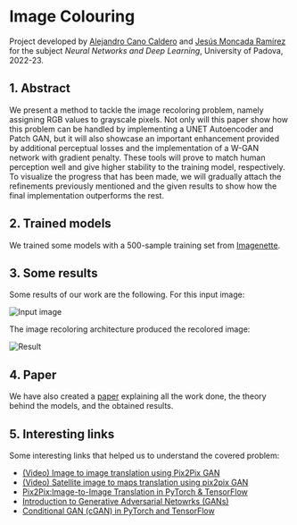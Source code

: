 # Image Colouring

Project developed by [Alejandro Cano Caldero](https://github.com/AlejandroCanoCaldero) and [Jesús Moncada Ramírez](https://github.com/jemonra) for the subject *Neural Networks and Deep Learning*, University of Padova, 2022-23.

## 1. Abstract

We present a method to tackle the image recoloring problem, namely assigning RGB values to grayscale pixels. Not only will this paper show how this problem can be handled by implementing a UNET Autoencoder and Patch GAN, but it will also showcase an important enhancement provided by additional perceptual losses and the implementation of a W-GAN network with gradient penalty. These tools will prove to match human perception well and give higher stability to the training model, respectively. To visualize the progress that has been made, we will gradually attach the refinements previously mentioned and the given results to show how the final implementation outperforms the rest.

## 2. Trained models

We trained some models with a 500-sample training set from [Imagenette](https://github.com/fastai/imagenette).

## 3. Some results

Some results of our work are the following. For this input image:

![Input image](/results/input_image_1.png "Input image")

The image recoloring architecture produced the recolored image:

![Result](/results/result_1.png "Results")

## 4. Paper

We have also created a [paper](docs/ImageRecoloringWithConditionalGANs.pdf) explaining all the work done, the theory behind the models, and the obtained results.

## 5. Interesting links

Some interesting links that helped us to understand the covered problem:
- [(Video) Image to image translation using Pix2Pix GAN](https://www.youtube.com/watch?v=UcHe0xiuvpg)
- [(Video) Satellite image to maps translation using pix2pix GAN](https://www.youtube.com/watch?v=6pUSZgPJ3Yg)
- [Pix2Pix:Image-to-Image Translation in PyTorch & TensorFlow](https://learnopencv.com/paired-image-to-image-translation-pix2pix/#discriminator)
- [Introduction to Generative Adversarial Netowrks (GANs)](https://learnopencv.com/introduction-to-generative-adversarial-networks/)
- [Conditional GAN (cGAN) in PyTorch and TensorFlow](https://learnopencv.com/conditional-gan-cgan-in-pytorch-and-tensorflow/)


